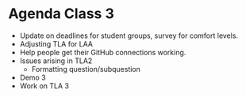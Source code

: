 # Agenda Class 3

* Update on deadlines for student groups, survey for comfort levels.
* Adjusting TLA for LAA
* Help people get their GitHub connections working.
* Issues arising in TLA2
  * Formatting question/subquestion
* Demo 3
* Work on TLA 3
